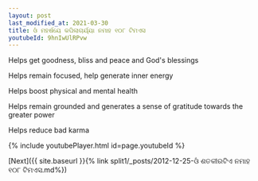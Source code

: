 ```yaml
---
layout: post
last_modified_at: 2021-03-30
title: ଓଁ ମହର୍ଷୟେ କପିଲାଚାର୍ୟ୍ୟା ନମାହ ୧୦୮ ଟିମଏସ
youtubeId: 9hnIwUlRPvw
---
```

 
 
Helps get goodness, bliss and peace and God's blessings
 
Helps remain focused, help generate inner energy 
 
Helps boost physical and mental health 
 
Helps remain grounded and generates a sense of gratitude towards the greater power 
 
Helps reduce bad karma
 
 
 
 


{% include youtubePlayer.html id=page.youtubeId %}
 
[Next]({{ site.baseurl }}{% link  split1/_posts/2012-12-25-ଓଁ ଶତକୀରଟିଏ ନମାହ ୧୦୮ ଟିମଏସ.md%})
 

